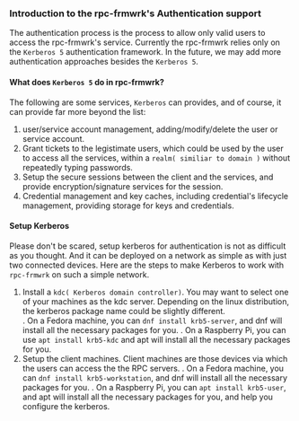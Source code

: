 ### Introduction to the rpc-frmwrk's Authentication support
The authentication process is the process to allow only valid users to access the rpc-frmwrk's service.
Currently the rpc-frmwrk relies only on the `Kerberos 5` authentication framework. In the future, 
we may add more authentication approaches besides the `Kerberos 5`.   

#### What does `Kerberos 5` do in rpc-frmwrk?
The following are some services, `Kerberos` can provides, and of course, it can provide far more
beyond the list:
 1. user/service account management, adding/modify/delete the user or service account.
 2. Grant tickets to the legistimate users, which could be used by the user to access all the
    services, within a `realm( similiar to domain )` without repeatedly typing passwords.
 3. Setup the secure sessions between the client and the services, and provide encryption/signature
    services for the session.
 4. Credential management and key caches, including credential's lifecycle management,
    providing storage for keys and credentials.

#### Setup Kerberos
Please don't be scared, setup kerberos for authentication is not as difficult as you thought. And it can
be deployed on a network as simple as with just two connected devices. Here are the steps to make Kerberos
to work with `rpc-frmwrk` on such a simple network.
  1. Install a `kdc( Kerberos domain controller)`. You may want to select one of your machines as the kdc server.
  Depending on the linux distribution, the kerberos package name could be slightly different.    
    . On a Fedora machine, you can `dnf install krb5-server`, and dnf will install all the necessary packages for you.
    . On a Raspberry Pi, you can use `apt install krb5-kdc` and apt will install all the necessary packages for you.
  2. Setup the client machines. Client machines are those devices via which the users can access the the RPC servers.
    . On a Fedora machine, you can `dnf install krb5-workstation`, and dnf will install all the necessary packages for you.
    . On a Raspberry Pi, you can `apt install krb5-user`, and apt will install all the necessary packages for you,
      and help you configure the kerberos.
 
